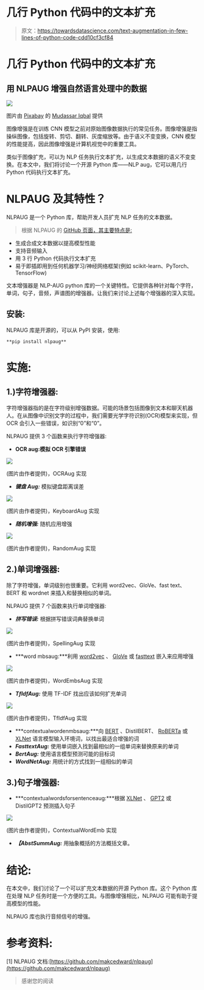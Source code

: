 # 几行 Python 代码中的文本扩充

> 原文：<https://towardsdatascience.com/text-augmentation-in-few-lines-of-python-code-cdd10cf3cf84>

# 几行 Python 代码中的文本扩充

## 用 NLPAUG 增强自然语言处理中的数据

![](img/8277051aa94b6951dc97acb26a09f1a6.png)

图片由 [Pixabay](https://pixabay.com/?utm_source=link-attribution&amp;utm_medium=referral&amp;utm_campaign=image&amp;utm_content=3461405) 的 [Mudassar Iqbal](https://pixabay.com/users/kreatikar-8562930/?utm_source=link-attribution&amp;utm_medium=referral&amp;utm_campaign=image&amp;utm_content=3461405) 提供

图像增强是在训练 CNN 模型之前对原始图像数据执行的常见任务。图像增强是指操纵图像，包括旋转、剪切、翻转、灰度缩放等。由于语义不变变换，CNN 模型的性能提高，因此图像增强是计算机视觉中的重要工具。

类似于图像扩充，可以为 NLP 任务执行文本扩充，以生成文本数据的语义不变变换。在本文中，我们将讨论一个开源 Python 库——NLP aug，它可以用几行 Python 代码执行文本扩充。

# NLPAUG 及其特性？

NLPAUG 是一个 Python 库，帮助开发人员扩充 NLP 任务的文本数据。

> 根据 NLPAUG 的 [GitHub 页面，其主要特点是:](https://github.com/makcedward/nlpaug)

*   生成合成文本数据以提高模型性能
*   支持音频输入
*   用 3 行 Python 代码执行文本扩充
*   易于即插即用到任何机器学习/神经网络框架(例如 scikit-learn、PyTorch、TensorFlow)

文本增强器是 NLP-AUG python 库的一个关键特性。它提供各种针对每个字符，单词，句子，音频，声谱图的增强器。让我们来讨论上述每个增强器的深入实现。

## 安装:

NLPAUG 库是开源的，可以从 PyPI 安装，使用:

```
**pip install nlpaug**
```

# 实施:

## 1.)字符增强器:

字符增强器指的是在字符级别增强数据。可能的场景包括图像到文本和聊天机器人。在从图像中识别文字的过程中，我们需要光学字符识别(OCR)模型来实现，但 OCR 会引入一些错误，如识别“0”和“0”。

NLPAUG 提供 3 个函数来执行字符增强器:

*   **OCR aug:模拟 OCR 引擎错误**

![](img/8c508ab0c3e5ec95cc385749eea0181a.png)

(图片由作者提供)，OCRAug 实现

*   ***键盘 Aug:*** 模拟键盘距离误差

![](img/52392fe04f635d75d578a8edd9e51364.png)

(图片由作者提供)，KeyboardAug 实现

*   ***随机增强:*** 随机应用增强

![](img/af4c2b3963fd42162242636b749f2a76.png)

(图片由作者提供)，RandomAug 实现

## 2.)单词增强器:

除了字符增强，单词级别也很重要。它利用 word2vec、GloVe、fast text、BERT 和 wordnet 来插入和替换相似的单词。

NLPAUG 提供 7 个函数来执行单词增强器:

*   ***拼写错误:*** 根据拼写错误词典替换单词

![](img/19768502170a56b27d2e460e07ea72ef.png)

(图片由作者提供)，SpellingAug 实现

*   ***word mbsaug:***利用 [word2vec](/3-silver-bullets-of-word-embedding-in-nlp-10fa8f50cc5a) 、 [GloVe](/3-silver-bullets-of-word-embedding-in-nlp-10fa8f50cc5a) 或 [fasttext](/3-silver-bullets-of-word-embedding-in-nlp-10fa8f50cc5a) 嵌入来应用增强

![](img/03b67bdd4398ef3881521f7a8f3588cf.png)

(图片由作者提供)，WordEmbsAug 实现

*   ***TfIdfAug:*** 使用 TF-IDF 找出应该如何扩充单词

![](img/206ac8102a5a4091c662c827a5679c61.png)

(图片由作者提供)，TfIdfAug 实现

*   ***contextualwordenmbsaug:***向 [BERT](/how-bert-leverage-attention-mechanism-and-transformer-to-learn-word-contextual-relations-5bbee1b6dbdb) 、DistilBERT、 [RoBERTa](https://medium.com/towards-artificial-intelligence/a-robustly-optimized-bert-pretraining-approach-f6b6e537e6a6) 或 [XLNet](https://medium.com/dataseries/why-does-xlnet-outperform-bert-da98a8503d5b) 语言模型输入环境词，以找出最适合增强的词
*   ***FasttextAug:*** 使用单词嵌入找到最相似的一组单词来替换原来的单词
*   ***BertAug:*** 使用语言模型预测可能的目标词
*   ***WordNetAug:*** 用统计的方式找到一组相似的单词

## 3.)句子增强器:

*   ***contextualwordsforsentenceaug:***根据 [XLNet](https://medium.com/dataseries/why-does-xlnet-outperform-bert-da98a8503d5b) 、 [GPT2](/too-powerful-nlp-model-generative-pre-training-2-4cc6afb6655) 或 DistilGPT2 预测插入句子

![](img/cf0120d7f406e68c0b0cdc7e084d8040.png)

(图片由作者提供)，ContextualWordEmb 实现

*   ***【AbstSummAug:***
    用抽象概括的方法概括文章。

# 结论:

在本文中，我们讨论了一个可以扩充文本数据的开源 Python 库。这个 Python 库在处理 NLP 任务时是一个方便的工具。与图像增强相比，NLPAUG 可能有助于提高模型的性能。

NLPAUG 库也执行音频信号的增强。

# 参考资料:

[1] NLPAUG 文档:[https://github.com/makcedward/nlpaug](https://github.com/makcedward/nlpaug)

> 感谢您的阅读